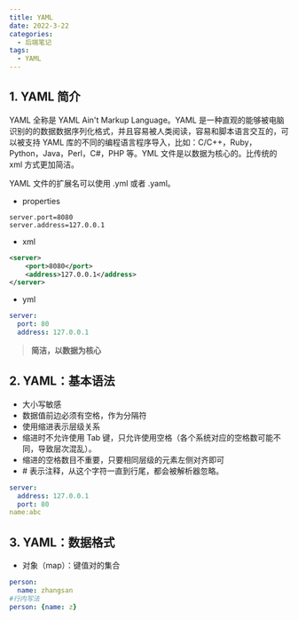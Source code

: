 ```yaml
---
title: YAML
date: 2022-3-22
categories:
  - 后端笔记
tags:
  - YAML
---
```


## 1. YAML 简介

YAML 全称是 YAML Ain't Markup Language。YAML 是一种直观的能够被电脑识别的的数据数据序列化格式，并且容易被人类阅读，容易和脚本语言交互的，可以被支持 YAML 库的不同的编程语言程序导入，比如：C/C++，Ruby，Python，Java，Perl，C#，PHP 等。YML 文件是以数据为核心的。比传统的 xml 方式更加简洁。

YAML 文件的扩展名可以使用 .yml 或者 .yaml。

- properties

```properties
server.port=8080
server.address=127.0.0.1
```

- xml

```xml
<server>
	<port>8080</port>
    <address>127.0.0.1</address>
</server>
```

- yml

```yaml
server:
  port: 80
  address: 127.0.0.1
```

> **简洁，以数据为核心**

## 2. YAML：基本语法

- 大小写敏感
- 数据值前边必须有空格，作为分隔符
- 使用缩进表示层级关系
- 缩进时不允许使用 Tab 键，只允许使用空格（各个系统对应的空格数可能不同，导致层次混乱）。
- 缩进的空格数目不重要，只要相同层级的元素左侧对齐即可
- \# 表示注释，从这个字符一直到行尾，都会被解析器忽略。

```yaml
server:
  address: 127.0.0.1
  port: 80
name:abc
```

## 3. YAML：数据格式

- 对象（map）：键值对的集合

```yaml
person:
  name: zhangsan
#行内写法
person: {name: z}
```
